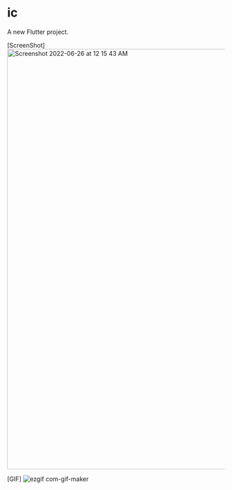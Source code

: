 # ic

A new Flutter project.

[ScreenShot]
<img width="973" alt="Screenshot 2022-06-26 at 12 15 43 AM" src="https://user-images.githubusercontent.com/75980718/175805298-1947a51f-34fa-44c7-8ddc-e8798d19ca86.png">


[GIF]
![ezgif com-gif-maker](https://user-images.githubusercontent.com/75980718/175805230-72f96673-2730-428e-aa30-e6d85f8d9d38.gif)
